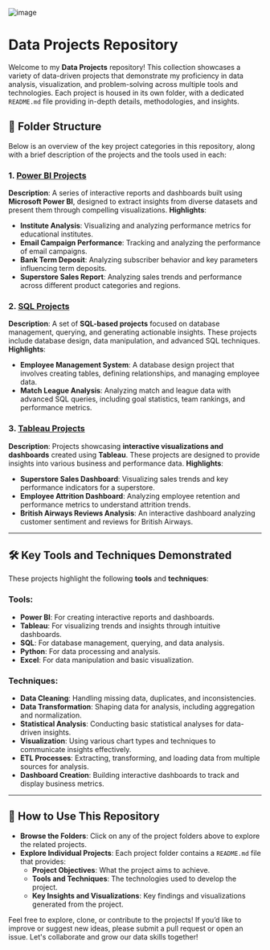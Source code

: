 ![image](https://github.com/user-attachments/assets/bb164e71-7ab9-45ac-adcb-4dd93fb4f3ba)


# Data Projects Repository

Welcome to my **Data Projects** repository! This collection showcases a variety of data-driven projects that demonstrate my proficiency in data analysis, visualization, and problem-solving across multiple tools and technologies. Each project is housed in its own folder, with a dedicated `README.md` file providing in-depth details, methodologies, and insights.

## 📁 Folder Structure

Below is an overview of the key project categories in this repository, along with a brief description of the projects and the tools used in each:

### 1. [Power BI Projects](./PowerBI-Projects)
**Description**: A series of interactive reports and dashboards built using **Microsoft Power BI**, designed to extract insights from diverse datasets and present them through compelling visualizations.
**Highlights**:
- **Institute Analysis**: Visualizing and analyzing performance metrics for educational institutes.
- **Email Campaign Performance**: Tracking and analyzing the performance of email campaigns.
- **Bank Term Deposit**: Analyzing subscriber behavior and key parameters influencing term deposits.
- **Superstore Sales Report**: Analyzing sales trends and performance across different product categories and regions.

### 2. [SQL Projects](./SQL-Projects)
**Description**: A set of **SQL-based projects** focused on database management, querying, and generating actionable insights. These projects include database design, data manipulation, and advanced SQL techniques.
**Highlights**:
- **Employee Management System**: A database design project that involves creating tables, defining relationships, and managing employee data.
- **Match League Analysis**: Analyzing match and league data with advanced SQL queries, including goal statistics, team rankings, and performance metrics.

### 3. [Tableau Projects](./Tableau-Projects)
**Description**: Projects showcasing **interactive visualizations and dashboards** created using **Tableau**. These projects are designed to provide insights into various business and performance data.
**Highlights**:
- **Superstore Sales Dashboard**: Visualizing sales trends and key performance indicators for a superstore.
- **Employee Attrition Dashboard**: Analyzing employee retention and performance metrics to understand attrition trends.
- **British Airways Reviews Analysis**: An interactive dashboard analyzing customer sentiment and reviews for British Airways.

---

## 🛠️ Key Tools and Techniques Demonstrated

These projects highlight the following **tools** and **techniques**:

### **Tools**:
- **Power BI**: For creating interactive reports and dashboards.
- **Tableau**: For visualizing trends and insights through intuitive dashboards.
- **SQL**: For database management, querying, and data analysis.
- **Python**: For data processing and analysis.
- **Excel**: For data manipulation and basic visualization.

### **Techniques**:
- **Data Cleaning**: Handling missing data, duplicates, and inconsistencies.
- **Data Transformation**: Shaping data for analysis, including aggregation and normalization.
- **Statistical Analysis**: Conducting basic statistical analyses for data-driven insights.
- **Visualization**: Using various chart types and techniques to communicate insights effectively.
- **ETL Processes**: Extracting, transforming, and loading data from multiple sources for analysis.
- **Dashboard Creation**: Building interactive dashboards to track and display business metrics.

---

## 📜 How to Use This Repository

- **Browse the Folders**: Click on any of the project folders above to explore the related projects.
- **Explore Individual Projects**: Each project folder contains a `README.md` file that provides:
  - **Project Objectives**: What the project aims to achieve.
  - **Tools and Techniques**: The technologies used to develop the project.
  - **Key Insights and Visualizations**: Key findings and visualizations generated from the project.

Feel free to explore, clone, or contribute to the projects! If you’d like to improve or suggest new ideas, please submit a pull request or open an issue. Let's collaborate and grow our data skills together!
